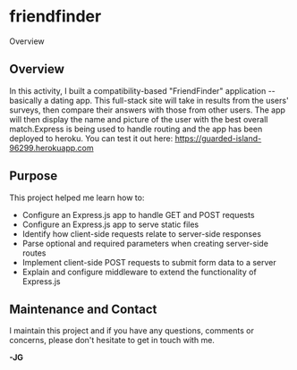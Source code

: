 # friendfinder

Overview
## Overview
In this activity, I built a compatibility-based "FriendFinder" application -- basically a dating app. This full-stack site will take in results from the users' surveys, then compare their answers with those from other users. The app will then display the name and picture of the user with the best overall match.Express is being used to handle routing and the app has been deployed to heroku. You can test it out here: https://guarded-island-96299.herokuapp.com

## Purpose
This project helped me learn how to: 
* Configure an Express.js app to handle GET and POST requests
* Configure an Express.js app to serve static files
* Identify how client-side requests relate to server-side responses
* Parse optional and required parameters when creating server-side routes
* Implement client-side POST requests to submit form data to a server
* Explain and configure middleware to extend the functionality of Express.js

## Maintenance and Contact
I maintain this project and if you have any questions, comments or concerns, please don't hesitate to get in touch with me.

**-JG**

